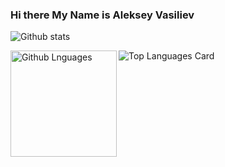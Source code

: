 ### Hi there My Name is Aleksey Vasiliev




![Github stats](https://github-readme-stats.vercel.app/api?username=AlekseyVY&theme=midnight-purple&show_icons=true&count_private=true)

![Top Languages Card](https://github-readme-stats.vercel.app/api/top-langs/?username=AlekseyVY&theme=midnight-purple&layout=compact)
<img height="170em" align="left" alt="Github Lnguages" src="https://github-readme-codewars-stats.herokuapp.com/api/?username=alekseyvy&card&colormode=dark_mode" />


<!--
**AlekseyVY/AlekseyVY** is a ✨ _special_ ✨ repository because its `README.md` (this file) appears on your GitHub profile.

Here are some ideas to get you started:

- 🔭 I’m currently working on ...
- 🌱 I’m currently learning ...
- 👯 I’m looking to collaborate on ...
- 🤔 I’m looking for help with ...
- 💬 Ask me about ...
- 📫 How to reach me: ...
- 😄 Pronouns: ...
- ⚡ Fun fact: ...
-->
